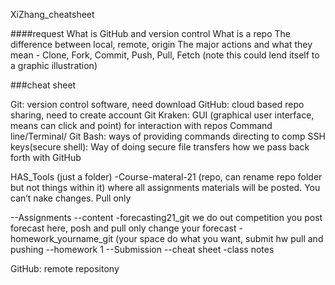 XiZhang_cheatsheet

####request
What is GitHub and version control
What is a repo
The difference between local, remote, origin
The major actions and what they mean - Clone, Fork,
Commit, Push, Pull, Fetch (note this could lend itself to a graphic illustration)

###cheat sheet

Git: version control software, need download
GitHub: cloud based repo sharing, need to create account
Git Kraken: GUI (graphical user interface, means can click and point) for interaction with repos
Command line/Terminal/ Git  Bash: ways of providing commands directing to comp
SSH keys(secure shell): Way of doing secure file transfers how we pass back forth with GitHub

HAS_Tools (just a folder)
-Course-materal-21 (repo, can rename repo folder but not things within it)   where all assignments materials will be posted. You can’t nake changes. Pull only

--Assignments
--content
-forecasting21_git we do out competition you post forecast here, posh and pull only change your forecast
-homework_yourname_git  (your space do what you want, submit hw pull and pushing
--homework 1
--Submission
--cheat sheet
-class notes

GitHub: remote repositony
